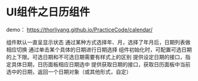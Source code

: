 # UI组件之日历组件

demo：  https://thorliyang.github.io/PracticeCode/calendar/

组件默认一直呈显示状态
通过某种方式选择年、月，选择了年月后，日期列表做相应切换
通过单击某个具体的日期进行日期选择
组件初始化时，可配置可选日期的上下限。可选日期和不可选日期需要有样式上的区别
提供设定日期的接口，指定具体日期，日历面板相应日期选中
提供获取日期的接口，获取日历面板中当前选中的日期，返回一个日期对象（或其他形式，自定）
